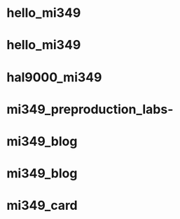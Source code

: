 # hello_mi349
# hello_mi349
# hal9000_mi349
# mi349_preproduction_labs-
# mi349_blog
# mi349_blog
# mi349_card

